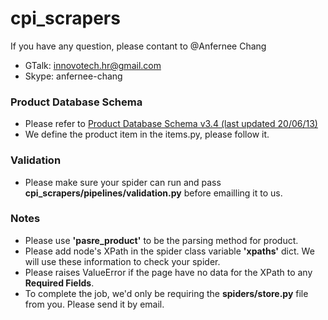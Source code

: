 cpi_scrapers
============
   
If you have any question, please contant to @Anfernee Chang
   
  - GTalk: innovotech.hr@gmail.com
  - Skype: anfernee-chang


### Product Database Schema

- Please refer to [Product Database Schema v3.4 (last updated 20/06/13)](https://docs.google.com/file/d/0BwBtbldsfq-3LVh3UTRIVERiVHM/edit?usp=sharing)
- We define the product item in the items.py, please follow it.

### Validation
- Please make sure your spider can run and pass **cpi_scrapers/pipelines/validation.py** before emailling it to us.

### Notes
- Please use **'pasre_product'** to be the parsing method for product.
- Please add node's XPath in the spider class variable **'xpaths'** dict. We will use these information to check your spider.
- Please raises ValueError if the page have no data for the XPath to any **Required Fields**.
- To complete the job, we'd only be requiring the **spiders/store.py** file from you. Please send it by email.
